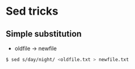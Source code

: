 # Sed tricks

## Simple substitution

* oldfile -> newfile

```sh
$ sed s/day/night/ <oldfile.txt > newfile.txt
```
